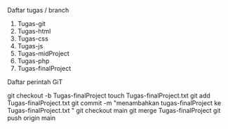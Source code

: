 Daftar tugas / branch

1. Tugas-git
2. Tugas-html
3. Tugas-css
4. Tugas-js
5. Tugas-midProject
6. Tugas-php
7. Tugas-finalProject

Daftar perintah GiT

git checkout -b Tugas-finalProject
touch Tugas-finalProject.txt
git add Tugas-finalProject.txt
git commit -m "menambahkan tugas-finalProject ke Tugas-finalProject.txt "
git checkout main
git merge Tugas-finalProject
git push origin main

